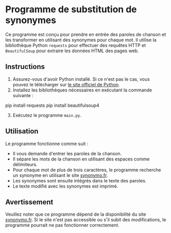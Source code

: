 # Programme de substitution de synonymes

Ce programme est conçu pour prendre en entrée des paroles de chanson et les transformer en utilisant des synonymes pour chaque mot. Il utilise la bibliothèque Python `requests` pour effectuer des requêtes HTTP et `BeautifulSoup` pour extraire les données HTML des pages web.

## Instructions

1. Assurez-vous d'avoir Python installé. Si ce n'est pas le cas, vous pouvez le télécharger sur [le site officiel de Python](https://www.python.org/downloads/).
2. Installez les bibliothèques nécessaires en exécutant la commande suivante :

pip install requests
pip install beautifulsoup4

3. Exécutez le programme `main.py`.

## Utilisation

Le programme fonctionne comme suit :

- Il vous demande d'entrer les paroles de la chanson.
- Il sépare les mots de la chanson en utilisant des espaces comme délimiteurs.
- Pour chaque mot de plus de trois caractères, le programme recherche un synonyme en utilisant le site [synonymo.fr](https://www.synonymo.fr/).
- Les synonymes sont ensuite intégrés dans le texte des paroles.
- Le texte modifié avec les synonymes est imprimé.

## Avertissement

Veuillez noter que ce programme dépend de la disponibilité du site [synonymo.fr](https://www.synonymo.fr/). Si le site n'est pas accessible ou s'il subit des modifications, le programme pourrait ne pas fonctionner correctement.
